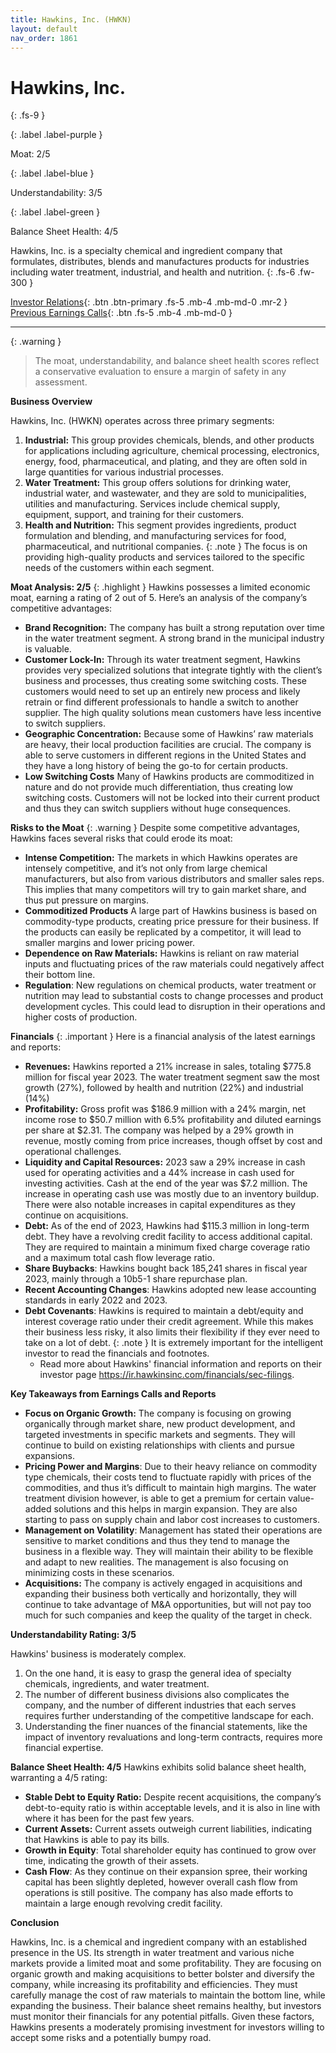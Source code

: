```yaml
---
title: Hawkins, Inc. (HWKN)
layout: default
nav_order: 1861
---
```


# Hawkins, Inc.
{: .fs-9 }

{: .label .label-purple }

Moat: 2/5

{: .label .label-blue }

Understandability: 3/5

{: .label .label-green }

Balance Sheet Health: 4/5

Hawkins, Inc. is a specialty chemical and ingredient company that formulates, distributes, blends and manufactures products for industries including water treatment, industrial, and health and nutrition.
{: .fs-6 .fw-300 }

[Investor Relations](https://www.google.com/search?q=HWKN+investor+relations){: .btn .btn-primary .fs-5 .mb-4 .mb-md-0 .mr-2 }
[Previous Earnings Calls](https://discountingcashflows.com/company/HWKN/transcripts/){: .btn .fs-5 .mb-4 .mb-md-0 }

---

{: .warning }
>The moat, understandability, and balance sheet health scores reflect a conservative evaluation to ensure a margin of safety in any assessment.



**Business Overview**

Hawkins, Inc. (HWKN) operates across three primary segments:
1. **Industrial:** This group provides chemicals, blends, and other products for applications including agriculture, chemical processing, electronics, energy, food, pharmaceutical, and plating, and they are often sold in large quantities for various industrial processes.
2. **Water Treatment:** This group offers solutions for drinking water, industrial water, and wastewater, and they are sold to municipalities, utilities and manufacturing. Services include chemical supply, equipment, support, and training for their customers.
3. **Health and Nutrition:** This segment provides ingredients, product formulation and blending, and manufacturing services for food, pharmaceutical, and nutritional companies.
{: .note }
The focus is on providing high-quality products and services tailored to the specific needs of the customers within each segment.

**Moat Analysis: 2/5**
{: .highlight }
Hawkins possesses a limited economic moat, earning a rating of 2 out of 5.
Here’s an analysis of the company’s competitive advantages:

*   **Brand Recognition:** The company has built a strong reputation over time in the water treatment segment. A strong brand in the municipal industry is valuable.
*  **Customer Lock-In:** Through its water treatment segment, Hawkins provides very specialized solutions that integrate tightly with the client’s business and processes, thus creating some switching costs. These customers would need to set up an entirely new process and likely retrain or find different professionals to handle a switch to another supplier. The high quality solutions mean customers have less incentive to switch suppliers.
*   **Geographic Concentration:** Because some of Hawkins’ raw materials are heavy, their local production facilities are crucial. The company is able to serve customers in different regions in the United States and they have a long history of being the go-to for certain products.
*   **Low Switching Costs** Many of Hawkins products are commoditized in nature and do not provide much differentiation, thus creating low switching costs. Customers will not be locked into their current product and thus they can switch suppliers without huge consequences. 

**Risks to the Moat**
{: .warning }
Despite some competitive advantages, Hawkins faces several risks that could erode its moat:

*   **Intense Competition:** The markets in which Hawkins operates are intensely competitive, and it’s not only from large chemical manufacturers, but also from various distributors and smaller sales reps. This implies that many competitors will try to gain market share, and thus put pressure on margins.
*   **Commoditized Products** A large part of Hawkins business is based on commodity-type products, creating price pressure for their business. If the products can easily be replicated by a competitor, it will lead to smaller margins and lower pricing power.
*   **Dependence on Raw Materials:** Hawkins is reliant on raw material inputs and fluctuating prices of the raw materials could negatively affect their bottom line. 
*   **Regulation**: New regulations on chemical products, water treatment or nutrition may lead to substantial costs to change processes and product development cycles. This could lead to disruption in their operations and higher costs of production.

**Financials**
{: .important }
Here is a financial analysis of the latest earnings and reports:

*   **Revenues:** Hawkins reported a 21% increase in sales, totaling $775.8 million for fiscal year 2023. The water treatment segment saw the most growth (27%), followed by health and nutrition (22%) and industrial (14%)
*   **Profitability:** Gross profit was $186.9 million with a 24% margin, net income rose to $50.7 million with 6.5% profitability and diluted earnings per share at $2.31. The company was helped by a 29% growth in revenue, mostly coming from price increases, though offset by cost and operational challenges.
*   **Liquidity and Capital Resources:** 2023 saw a 29% increase in cash used for operating activities and a 44% increase in cash used for investing activities. Cash at the end of the year was $7.2 million. The increase in operating cash use was mostly due to an inventory buildup. There were also notable increases in capital expenditures as they continue on acquisitions.
*   **Debt:** As of the end of 2023, Hawkins had $115.3 million in long-term debt. They have a revolving credit facility to access additional capital. They are required to maintain a minimum fixed charge coverage ratio and a maximum total cash flow leverage ratio.
*   **Share Buybacks**: Hawkins bought back 185,241 shares in fiscal year 2023, mainly through a 10b5-1 share repurchase plan.
*   **Recent Accounting Changes**: Hawkins adopted new lease accounting standards in early 2022 and 2023.
* **Debt Covenants**: Hawkins is required to maintain a debt/equity and interest coverage ratio under their credit agreement. While this makes their business less risky, it also limits their flexibility if they ever need to take on a lot of debt.
{: .note }
It is extremely important for the intelligent investor to read the financials and footnotes.
  *   Read more about Hawkins' financial information and reports on their investor page https://ir.hawkinsinc.com/financials/sec-filings.

 **Key Takeaways from Earnings Calls and Reports**

*   **Focus on Organic Growth:** The company is focusing on growing organically through market share, new product development, and targeted investments in specific markets and segments. They will continue to build on existing relationships with clients and pursue expansions.
*   **Pricing Power and Margins**: Due to their heavy reliance on commodity type chemicals, their costs tend to fluctuate rapidly with prices of the commodities, and thus it’s difficult to maintain high margins. The water treatment division however, is able to get a premium for certain value-added solutions and this helps in margin expansion. They are also starting to pass on supply chain and labor cost increases to customers.
*   **Management on Volatility**: Management has stated their operations are sensitive to market conditions and thus they tend to manage the business in a flexible way. They will maintain their ability to be flexible and adapt to new realities. The management is also focusing on minimizing costs in these scenarios.
*   **Acquisitions:** The company is actively engaged in acquisitions and expanding their business both vertically and horizontally, they will continue to take advantage of M&A opportunities, but will not pay too much for such companies and keep the quality of the target in check.

**Understandability Rating: 3/5**

Hawkins' business is moderately complex.
1. On the one hand, it is easy to grasp the general idea of specialty chemicals, ingredients, and water treatment. 
2. The number of different business divisions also complicates the company, and the number of different industries that each serves requires further understanding of the competitive landscape for each.
3. Understanding the finer nuances of the financial statements, like the impact of inventory revaluations and long-term contracts, requires more financial expertise.

**Balance Sheet Health: 4/5**
Hawkins exhibits solid balance sheet health, warranting a 4/5 rating:

*   **Stable Debt to Equity Ratio:** Despite recent acquisitions, the company’s debt-to-equity ratio is within acceptable levels, and it is also in line with where it has been for the past few years.
*   **Current Assets:** Current assets outweigh current liabilities, indicating that Hawkins is able to pay its bills.
*   **Growth in Equity**: Total shareholder equity has continued to grow over time, indicating the growth of their assets.
*  **Cash Flow**: As they continue on their expansion spree, their working capital has been slightly depleted, however overall cash flow from operations is still positive. The company has also made efforts to maintain a large enough revolving credit facility.

**Conclusion**

Hawkins, Inc. is a chemical and ingredient company with an established presence in the US. Its strength in water treatment and various niche markets provide a limited moat and some profitability. They are focusing on organic growth and making acquisitions to better bolster and diversify the company, while increasing its profitability and efficiencies. They must carefully manage the cost of raw materials to maintain the bottom line, while expanding the business. Their balance sheet remains healthy, but investors must monitor their financials for any potential pitfalls. Given these factors, Hawkins presents a moderately promising investment for investors willing to accept some risks and a potentially bumpy road.